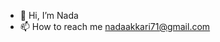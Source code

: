- 👋 Hi, I’m Nada 
- 📫 How to reach me nadaakkari71@gmail.com
<!---
nadana1/nadana1 is a ✨ special ✨ repository because its `README.md` (this file) appears on your GitHub profile.
You can click the Preview link to take a look at your changes.
--->
